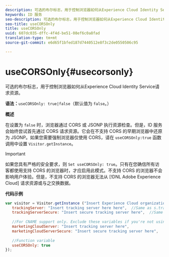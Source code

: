 ```yaml
---
description: 可选的布尔标志，用于控制浏览器如何从Experience Cloud Identity Service请求资源。
keywords: ID 服务
seo-description: 可选的布尔标志，用于控制浏览器如何从Experience Cloud Identity Service请求资源。
seo-title: useCORSOnly
title: useCORSOnly
uuid: 607dc035-dffc-4f4d-be51-08ef6c0a8fad
translation-type: tm+mt
source-git-commit: e6d65f1bfed187d7440512e8f3c2de0550506c95

---
```



# useCORSOnly{#usecorsonly}

可选的布尔标志，用于控制浏览器如何从Experience Cloud Identity Service请求资源。

**语法：**`useCORSOnly: true|false`（默认值为 `false`。）

**概述**

在设置为 `false` 时，浏览器通过 CORS 或 JSONP 执行资源检查。但是，ID 服务会始终尝试首先通过 CORS 请求资源。它会在不支持 CORS 的早期浏览器中还原为 JSONP。如果您需要强制浏览器仅使用 CORS，请在 `useCORSOnly:true` 函数调用中设置 `Visitor.getInstance`。

>[!IMPORTANT]
>
>如果您具有严格的安全要求，则 `Set useCORSOnly: true`。只有在您确信所有访客都使用支持 CORS 的浏览器时，才应启用此模式。不支持 CORS 的浏览器不会影响用户体验。但是，不支持 CORS 的浏览器无法从 [!DNL Adobe Experience Cloud] 请求资源或与之交换数据。

**代码示例**

```js
var visitor = Visitor.getInstance ("Insert Experience Cloud organization ID here",{ 
   trackingServer: "Insert tracking server here here",  //Same as s.trackingServer 
   trackingServerSecure: "Insert secure tracking server here",  //Same as s.trackingServerSecure 
 
   //For CNAME support only. Exclude these variables if you're not using CNAME 
   marketingCloudServer: "Insert tracking server here", 
   marketingCloudServerSecure: "Insert secure tracking server here", 
 
   //Function variable 
   useCORSOnly: true 
});
```

